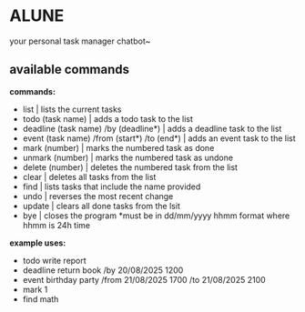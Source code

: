 # ALUNE

your personal task manager chatbot~

## available commands

**commands:**
+ list | lists the current tasks
+ todo (task name) | adds a todo task to the list
+ deadline (task name) /by (deadline*) | adds a deadline task to the list
+ event (task name) /from (start\*) /to (end*) | adds an event task to the list
+ mark (number) | marks the numbered task as done
+ unmark (number) | marks the numbered task as undone
+ delete (number) | deletes the numbered task from the list
+ clear | deletes all tasks from the list
+ find | lists tasks that include the name provided
+ undo | reverses the most recent change
+ update | clears all done tasks from the lsit
+ bye | closes the program
\*must be in dd/mm/yyyy hhmm format where hhmm is 24h time

**example uses:**
+ todo write report
+ deadline return book /by 20/08/2025 1200
+ event birthday party /from 21/08/2025 1700 /to 21/08/2025 2100
+ mark 1
+ find math
